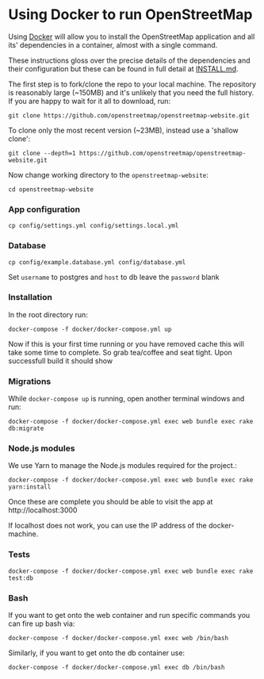 # Using Docker to run OpenStreetMap

Using [Docker](https://www.docker.com/) will allow you to install the OpenStreetMap application and all its' dependencies in a container, almost with a single command.

These instructions gloss over the precise details of the dependencies and their configuration but these can be found in full detail at [INSTALL.md](INSTALL.md).

The first step is to fork/clone the repo to your local machine. The repository is reasonably large (~150MB) and it's unlikely that you need the full history. If you are happy to wait for it all to download, run:
```
git clone https://github.com/openstreetmap/openstreetmap-website.git
```

To clone only the most recent version (~23MB), instead use a 'shallow clone':

```
git clone --depth=1 https://github.com/openstreetmap/openstreetmap-website.git
```

Now change working directory to the `openstreetmap-website`:

```
cd openstreetmap-website
```

### App configuration

```
cp config/settings.yml config/settings.local.yml
```

### Database

```
cp config/example.database.yml config/database.yml
```

Set `username` to postgres and `host` to db leave the `password` blank

### Installation

In the root directory run:

```
docker-compose -f docker/docker-compose.yml up
```
Now if this is your first time running or you have removed cache this will take some time to complete. So grab tea/coffee and seat tight. Upon successfull build it should show

### Migrations
While `docker-compose up` is running, open another terminal windows and run:

```
docker-compose -f docker/docker-compose.yml exec web bundle exec rake db:migrate
```

### Node.js modules
We use Yarn to manage the Node.js modules required for the project.:

```
docker-compose -f docker/docker-compose.yml exec web bundle exec rake yarn:install
```

Once these are complete you should be able to visit the app at http://localhost:3000

If localhost does not work, you can use the IP address of the docker-machine.

### Tests

```
docker-compose -f docker/docker-compose.yml exec web bundle exec rake test:db
```

### Bash

If you want to get onto the web container and run specific commands you can fire up bash via:

```
docker-compose -f docker/docker-compose.yml exec web /bin/bash
```

Similarly, if you want to get onto the db container use:

```
docker-compose -f docker/docker-compose.yml exec db /bin/bash
```
